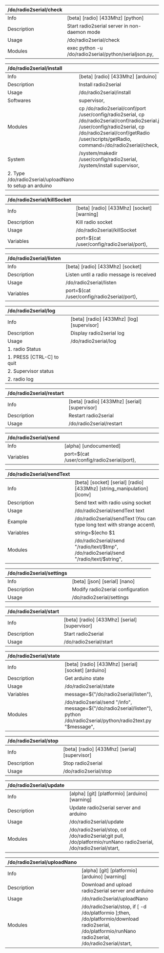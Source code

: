 | /do/radio2serial/check   |                                                       |
|:-------------------------|:------------------------------------------------------|
| Info                     | [beta] [radio] [433Mhz] [python]                      |
| Description              | Start radio2serial server in non-daemon mode          |
| Usage                    | /do/radio2serial/check                                |
| Modules                  | exec python -u /do/radio2serial/python/serialjson.py, |

| /do/radio2serial/install                                |                                                                                                                                                                                                                          |
|:--------------------------------------------------------|:-------------------------------------------------------------------------------------------------------------------------------------------------------------------------------------------------------------------------|
| Info                                                    | [beta] [radio] [433Mhz] [arduino]                                                                                                                                                                                        |
| Description                                             | Install radio2serial                                                                                                                                                                                                     |
| Usage                                                   | /do/radio2serial/install                                                                                                                                                                                                 |
| Softwares                                               | supervisor,                                                                                                                                                                                                              |
| Modules                                                 | cp /do/radio2serial/conf/port /user/config/radio2serial, cp /do/radio2serial/conf/radio2serial.json /user/config/radio2serial, cp /do/radio2serial/conf/getRadio /user/scripts/getRadio, command=/do/radio2serial/check, |
| System                                                  | /system/makedir /user/config/radio2serial, /system/install supervisor,                                                                                                                                                   |
| 2. Type /do/radio2serial/uploadNano to setup an arduino |                                                                                                                                                                                                                          |

| /do/radio2serial/killSocket   |                                             |
|:------------------------------|:--------------------------------------------|
| Info                          | [beta] [radio] [433Mhz] [socket] [warning]  |
| Description                   | Kill radio socket                           |
| Usage                         | /do/radio2serial/killSocket                 |
| Variables                     | port=$(cat /user/config/radio2serial/port), |

| /do/radio2serial/listen   |                                             |
|:--------------------------|:--------------------------------------------|
| Info                      | [beta] [radio] [433Mhz] [socket]            |
| Description               | Listen until a radio message is received    |
| Usage                     | /do/radio2serial/listen                     |
| Variables                 | port=$(cat /user/config/radio2serial/port), |

| /do/radio2serial/log      |                                            |
|:--------------------------|:-------------------------------------------|
| Info                      | [beta] [radio] [433Mhz] [log] [supervisor] |
| Description               | Display radio2serial log                   |
| Usage                     | /do/radio2serial/log                       |
| 1. radio Status           |                                            |
| 1. PRESS [CTRL-C] to quit |                                            |
| 2. Supervisor status      |                                            |
| 2. radio log              |                                            |

| /do/radio2serial/restart   |                                               |
|:---------------------------|:----------------------------------------------|
| Info                       | [beta] [radio] [433Mhz] [serial] [supervisor] |
| Description                | Restart radio2serial                          |
| Usage                      | /do/radio2serial/restart                      |

| /do/radio2serial/send   |                                             |
|:------------------------|:--------------------------------------------|
| Info                    | [alpha] [undocumented]                      |
| Variables               | port=$(cat /user/config/radio2serial/port), |

| /do/radio2serial/sendText   |                                                                                                                                    |
|:----------------------------|:-----------------------------------------------------------------------------------------------------------------------------------|
| Info                        | [beta] [socket] [serial] [radio] [433Mhz] [string_manipulation] [iconv]                                                            |
| Description                 | Send text with radio using socket                                                                                                  |
| Usage                       | /do/radio2serial/sendText text                                                                                                     |
| Example                     | /do/radio2serial/sendText \You can type long text with strange accent\                                                             |
| Variables                   | string=$(echo $1 | iconv -f utf-8 -t us-ascii//TRANSLIT), len=${#string}, tmp=${string:0:59}, string=${string:59}, len=${#string}, |
| Modules                     | /do/radio2serial/send "/radio/text/$tmp", /do/radio2serial/send "/radio/text/$string",                                             |

| /do/radio2serial/settings   |                                   |
|:----------------------------|:----------------------------------|
| Info                        | [beta] [json] [serial] [nano]     |
| Description                 | Modify radio2serial configuration |
| Usage                       | /do/radio2serial/settings         |

| /do/radio2serial/start   |                                               |
|:-------------------------|:----------------------------------------------|
| Info                     | [beta] [radio] [433Mhz] [serial] [supervisor] |
| Description              | Start radio2serial                            |
| Usage                    | /do/radio2serial/start                        |

| /do/radio2serial/state   |                                                                                                                               |
|:-------------------------|:------------------------------------------------------------------------------------------------------------------------------|
| Info                     | [beta] [radio] [433Mhz] [serial] [socket] [arduino]                                                                           |
| Description              | Get arduino state                                                                                                             |
| Usage                    | /do/radio2serial/state                                                                                                        |
| Variables                | message=$("/do/radio2serial/listen"),                                                                                         |
| Modules                  | /do/radio2serial/send "/info", message=$("/do/radio2serial/listen"), python /do/radio2serial/python/radio2text.py "$message", |

| /do/radio2serial/stop   |                                               |
|:------------------------|:----------------------------------------------|
| Info                    | [beta] [radio] [433Mhz] [serial] [supervisor] |
| Description             | Stop radio2serial                             |
| Usage                   | /do/radio2serial/stop                         |

| /do/radio2serial/update   |                                                                                                                   |
|:--------------------------|:------------------------------------------------------------------------------------------------------------------|
| Info                      | [alpha] [git] [platformio] [arduino] [warning]                                                                    |
| Description               | Update radio2serial server and arduino                                                                            |
| Usage                     | /do/radio2serial/update                                                                                           |
| Modules                   | /do/radio2serial/stop, cd /do/radio2serial;git pull, /do/platformio/runNano radio2serial, /do/radio2serial/start, |

| /do/radio2serial/uploadNano   |                                                                                                                                                          |
|:------------------------------|:---------------------------------------------------------------------------------------------------------------------------------------------------------|
| Info                          | [alpha] [git] [platformio] [arduino] [warning]                                                                                                           |
| Description                   | Download and upload radio2serial server and arduino                                                                                                      |
| Usage                         | /do/radio2serial/uploadNano                                                                                                                              |
| Modules                       | /do/radio2serial/stop, if [ -d /do/platformio ];then, /do/platformio/download radio2serial, /do/platformio/runNano radio2serial, /do/radio2serial/start, |

